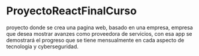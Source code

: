 # ProyectoReactFinalCurso
proyecto donde se crea una pagina web, basado en una empresa, empresa que desea mostrar avanzes como proveedora de servicios, con esa app se demostrará el progreso que se tiene mensualmente en cada aspecto de tecnologia y cyberseguridad.
